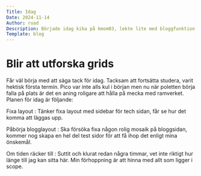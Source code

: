 ```yaml
---
Title: Idag
Date: 2024-11-14
Author: road
Description: Började idag kika på kmom03, lekte lite med bloggfunktion och hittade lite roliga sätt att häntera filer.
Template: blog
---
```


Blir att utforska grids
===============================

Får väl börja med att säga tack för idag. Tacksam att fortsätta studera, varit hektisk första termin. Pico var inte alls kul i början men nu när poletten börja falla på plats är det en aning roligare att hålla på mecka med ramverket. Planen för idag är följande:

Fixa layout
: Tänker fixa layout med sidebar för tech sidan, får se hur det komma att läggas upp.

Påbörja blogglayout
: Ska försöka fixa någon rolig mosaik på bloggsidan, kommer nog skapa en hel del test sidor för att få ihop det enligt mina önskemål.

Om tiden räcker till
: Suttit och klurat redan några timmar, vet inte riktigt hur länge till jag kan sitta här. Min förhoppning är att hinna med allt som ligger i scope.